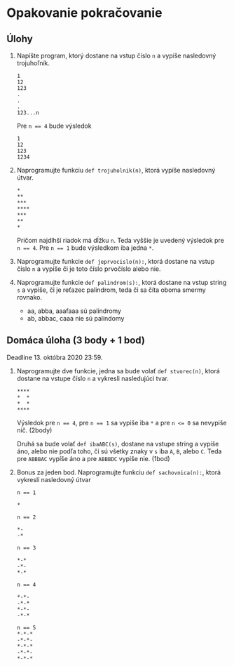# Opakovanie pokračovanie

## Úlohy

1. Napíšte program, ktorý dostane na vstup číslo `n` a vypíše nasledovný trojuhoľník. 

   ```
   1
   12
   123
   .
   .
   .
   123...n
   ```

   Pre `n == 4` bude výsledok

   ```
   1
   12
   123
   1234
   ```

2. Naprogramujte funkciu `def trojuholnik(n)`, ktorá vypíše nasledovný útvar. 

   ```
   *
   **
   ***
   ****
   ***
   **
   *
   ```

   Pričom najdlhší riadok má dĺžku `n`. Teda vyššie je uvedený výsledok pre `n == 4`. Pre `n == 1` bude výsledkom iba jedna `*`.

3. Naprogramujte funkcie `def jeprvocislo(n):`, ktorá dostane na vstup číslo `n` a vypíše či je toto číslo prvočíslo alebo nie.

4. Naprogramujte funkcie `def palindrom(s):`, ktorá dostane na vstup string `s` a vypíše, či je reťazec palindrom, teda či sa číta oboma smermy rovnako. 
   * aa, abba, aaafaaa sú palindromy
   * ab, abbac, caaa nie sú palindomy

## Domáca úloha (3 body + 1 bod)

Deadline 13. októbra 2020 23:59.

1. Naprogramujte dve funkcie, jedna sa bude volať `def stvorec(n)`, ktorá dostane na vstupe číslo `n` a vykresli nasledujúci tvar.
   ```
   ****
   *  *
   *  *
   ****
   ```
   Výsledok pre `n == 4`, pre `n == 1` sa vypiše iba `*` a pre `n <= 0` sa nevypiše nič. (2body)

   Druhá sa bude volať `def ibaABC(s)`, dostane na vstupe string a vypíše áno, alebo nie podľa toho, či sú všetky znaky v `s` iba `A`, `B`, alebo `C`. Teda pre `ABBBAC` vypíše áno a pre `ABBBDC` vypiše nie. (1bod)

2. Bonus za jeden bod. Naprogramujte funkciu `def sachovnica(n):`, ktorá vykreslí nasledovný útvar
   ```
   n == 1

   *
   ```

   ```
   n == 2

   *-
   -*
   ```

   ```
   n == 3

   *-*
   -*-
   *-*
   ```

   ```
   n == 4

   *-*-
   -*-*
   *-*-
   -*-*
   ```

   ```
   n == 5
   *-*-*
   -*-*-
   *-*-*
   -*-*-
   *-*-*
   ```
